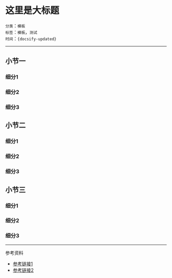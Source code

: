 # 这里是大标题

`分类`：`模板` <br>
`标签`：`模板`，`测试` <br>
`时间`：`{docsify-updated}` <br>

---

## 小节一

### 细分1

### 细分2

### 细分3

## 小节二

### 细分1

### 细分2

### 细分3

## 小节三

### 细分1

### 细分2

### 细分3


  
--- 

参考资料

- [参考链接1]()
- [参考链接2]()








  













  














